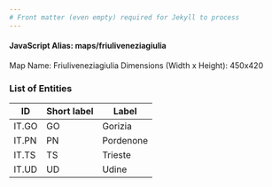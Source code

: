 ```yaml
---
# Front matter (even empty) required for Jekyll to process
---
```


#### JavaScript Alias: maps/friuliveneziagiulia

Map Name: Friuliveneziagiulia
Dimensions (Width x Height): 450x420





### List of Entities

ID | Short label | Label
---|---|---|
IT.GO|GO|Gorizia
IT.PN|PN|Pordenone
IT.TS|TS|Trieste
IT.UD|UD|Udine

